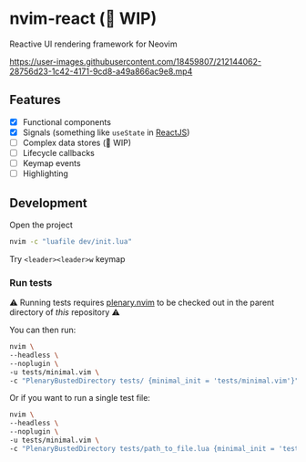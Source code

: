 # nvim-react (:construction: WIP)

Reactive UI rendering framework for Neovim

<https://user-images.githubusercontent.com/18459807/212144062-28756d23-1c42-4171-9cd8-a49a866ac9e8.mp4>

## Features

- [x] Functional components
- [x] Signals (something like `useState` in [ReactJS][reactjs])
- [ ] Complex data stores (:construction: WIP)
- [ ] Lifecycle callbacks
- [ ] Keymap events
- [ ] Highlighting

## Development

Open the project

```bash
nvim -c "luafile dev/init.lua"
```

Try `<leader><leader>w` keymap

### Run tests

:warning: Running tests requires [plenary.nvim][plenary] to be checked out in
the parent directory of _this_ repository :warning:

You can then run:

```bash
nvim \
--headless \
--noplugin \
-u tests/minimal.vim \
-c "PlenaryBustedDirectory tests/ {minimal_init = 'tests/minimal.vim'}"
```

Or if you want to run a single test file:

```bash
nvim \
--headless \
--noplugin \
-u tests/minimal.vim \
-c "PlenaryBustedDirectory tests/path_to_file.lua {minimal_init = 'tests/minimal.vim'}"
```

[plenary]: https://github.com/nvim-lua/plenary.nvim
[reactjs]: https://reactjs.org
